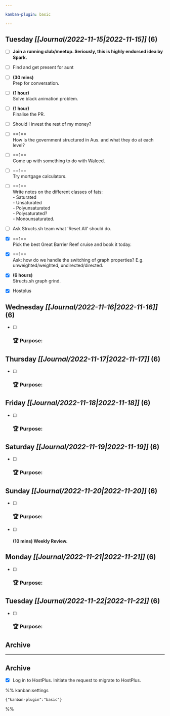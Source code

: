 ```yaml
---

kanban-plugin: basic

---
```


## **Tuesday** *[[Journal/2022-11-15|2022-11-15]]* (6)

- [ ] **Join a running club/meetup. Seriously, this is highly endorsed idea by Spark.**
- [ ] Find and get present for aunt
- [ ] **(30 mins)**<br>Prep for conversation.
- [ ] **(1 hour)**<br>Solve black animation problem.
- [ ] **(1 hour)**<br>Finalise the PR.
- [ ] Should I invest the rest of my money?
- [ ] ==1==<br>How is the government structured in Aus. and what they do at each level?
- [ ] ==1==<br>Come up with something to do with Waleed.
- [ ] ==1==<br>Try mortgage calculators.
- [ ] ==1==<br>Write notes on the different classes of fats:<br>- Saturated<br>- Unsaturated<br>- Polyunsaturated<br>- Polysaturated?<br>- Monounsaturated.
- [ ] Ask Structs.sh team what 'Reset All' should do.
- [x] ==1==<br>Pick the best Great Barrier Reef cruise and book it today.
- [x] ==1==<br>Ask: how do we handle the switching of graph properties? E.g. unweighted/weighted, undirected/directed.
- [x] **(6 hours)**<br>Structs.sh graph grind.
- [x] Hostplus


## **Wednesday** *[[Journal/2022-11-16|2022-11-16]]* (6)

- [ ] ### **🏆 Purpose**:


## **Thursday** *[[Journal/2022-11-17|2022-11-17]]* (6)

- [ ] ### **🏆 Purpose**:


## **Friday** *[[Journal/2022-11-18|2022-11-18]]* (6)

- [ ] ### **🏆 Purpose**:


## **Saturday** *[[Journal/2022-11-19|2022-11-19]]* (6)

- [ ] ### **🏆 Purpose**:


## **Sunday** *[[Journal/2022-11-20|2022-11-20]]* (6)

- [ ] ### **🏆 Purpose**:
- [ ] #### **(10 mins)** Weekly Review.


## **Monday** *[[Journal/2022-11-21|2022-11-21]]* (6)

- [ ] ### **🏆 Purpose**:


## **Tuesday** *[[Journal/2022-11-22|2022-11-22]]* (6)

- [ ] ### **🏆 Purpose**:


## Archive



***

## Archive

- [x] Log in to HostPlus. Initiate the request to migrate to HostPlus.

%% kanban:settings
```
{"kanban-plugin":"basic"}
```
%%